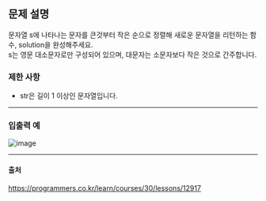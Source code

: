 ## 문제 설명
문자열 s에 나타나는 문자를 큰것부터 작은 순으로 정렬해 새로운 문자열을 리턴하는 함수, solution을 완성해주세요.  
s는 영문 대소문자로만 구성되어 있으며, 대문자는 소문자보다 작은 것으로 간주합니다.

### 제한 사항
* str은 길이 1 이상인 문자열입니다.

***
### 입출력 예
![image](https://user-images.githubusercontent.com/76280200/147818829-3ac42d29-9b08-4c9b-adc7-70708352f0dc.png)
***
#### 출처
<https://programmers.co.kr/learn/courses/30/lessons/12917>
